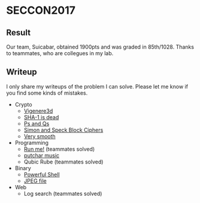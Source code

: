 # SECCON2017
## Result
Our team, Suicabar, obtained 1900pts and was graded in 85th/1028.
Thanks to teammates, who are collegues in my lab.

## Writeup
I only share my writeups of the problem I can solve.
Please let me know if you find some kinds of mistakes.

* Crypto
  * [Vigenere3d](https://github.com/Y011D4/SECCON2017/tree/master/Crypto/Vigenere3d)
  * [SHA-1 is dead](https://github.com/Y011D4/SECCON2017/tree/master/Crypto/SHA-1_is_dead)
  * [Ps and Qs](https://github.com/Y011D4/SECCON2017/tree/master/Crypto/Ps_and_Qs)
  * [Simon and Speck Block Ciphers](https://github.com/Y011D4/SECCON2017/tree/master/Crypto/Simon_and_Speck_Block_Ciphers)
  * [Very smooth](https://github.com/Y011D4/SECCON2017/tree/master/Crypto/Very_smooth)
* Programming
  * [Run me!](https://github.com/Y011D4/SECCON2017/tree/master/Programming/Run_me) (teammates solved)
  * [putchar music](https://github.com/Y011D4/SECCON2017/tree/master/Programming/putchar_music)
  * Qubic Rube (teammates solved)
* Binary
  * [Powerful Shell](https://github.com/Y011D4/SECCON2017/tree/master/Binary/Powerful_Shell)
  * [JPEG file](https://github.com/Y011D4/SECCON2017/tree/master/Binary/JPEG_file)
* Web
  * Log search (teammates solved)
